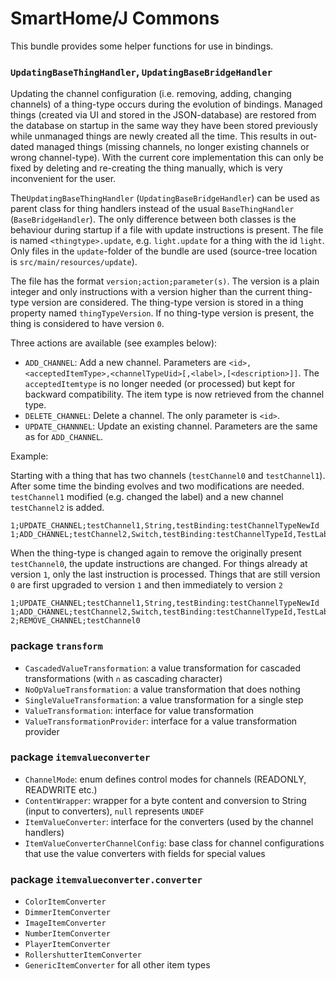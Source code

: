 # SmartHome/J Commons

This bundle provides some helper functions for use in bindings.

### `UpdatingBaseThingHandler`, `UpdatingBaseBridgeHandler`

Updating the channel configuration (i.e. removing, adding, changing channels) of a thing-type occurs during the evolution of bindings.
Managed things (created via UI and stored in the JSON-database) are restored from the database on startup in the same way they have been stored previously while unmanaged things are newly created all the time.
This results in out-dated managed things (missing channels, no longer existing channels or wrong channel-type).
With the current core implementation this can only be fixed by deleting and re-creating the thing manually, which is very inconvenient for the user.

The`UpdatingBaseThingHandler` (`UpdatingBaseBridgeHandler`) can be used as parent class for thing handlers instead of the usual `BaseThingHandler` (`BaseBridgeHandler`).
The only difference between both classes is the behaviour during startup if a file with update instructions is present.
The file is named `<thingtype>.update`, e.g. `light.update` for a thing with the id `light`.
Only files in the `update`-folder of the bundle are used (source-tree location is `src/main/resources/update`).

The file has the format `version;action;parameter(s)`.
The version is a plain integer and only instructions with a version higher than the current thing-type version are considered.
The thing-type version is stored in a thing property named `thingTypeVersion`.
If no thing-type version is present, the thing is considered to have version `0`.

Three actions are available (see examples below):

- `ADD_CHANNEL`: Add a new channel. Parameters are `<id>,<acceptedItemType>,<channelTypeUid>[,<label>,[<description>]]`. The `acceptedItemtype` is no longer needed (or processed) but kept for backward compatibility. The item type is now retrieved from the channel type.  
- `DELETE_CHANNEL`: Delete a channel. The only parameter is `<id>`.
- `UPDATE_CHANNNEL`: Update an existing channel. Parameters are the same as for `ADD_CHANNEL`.

Example:

Starting with a thing that has two channels (`testChannel0` and `testChannel1`).
After some time the binding evolves and two modifications are needed.
`testChannel1` modified (e.g. changed the label) and a new channel `testChannel2` is added.

```
1;UPDATE_CHANNEL;testChannel1,String,testBinding:testChannelTypeNewId
1;ADD_CHANNEL;testChannel2,Switch,testBinding:testChannelTypeId,TestLabel
```

When the thing-type is changed again to remove the originally present `testChannel0`, the update instructions are changed.
For things already at version `1`, only the last instruction is processed.
Things that are still version `0` are first upgraded to version `1` and then immediately to version `2`

```
1;UPDATE_CHANNEL;testChannel1,String,testBinding:testChannelTypeNewId
1;ADD_CHANNEL;testChannel2,Switch,testBinding:testChannelTypeId,TestLabel
2;REMOVE_CHANNEL;testChannel0
```

### package `transform`

- `CascadedValueTransformation`: a value transformation for cascaded transformations (with `∩` as cascading character)
- `NoOpValueTransformation`: a value transformation that does nothing
- `SingleValueTransformation`: a value transformation for a single step
- `ValueTransformation`: interface for value transformation
- `ValueTransformationProvider`: interface for a value transformation provider

### package `itemvalueconverter`

- `ChannelMode`: enum defines control modes for channels (READONLY, READWRITE etc.)
- `ContentWrapper`: wrapper for a byte content and conversion to String (input to converters), `null` represents `UNDEF`
- `ItemValueConverter`: interface for the converters (used by the channel handlers)
- `ItemValueConverterChannelConfig`: base class for channel configurations that use the value converters with fields for special values

### package `itemvalueconverter.converter`

- `ColorItemConverter`
- `DimmerItemConverter`
- `ImageItemConverter`
- `NumberItemConverter`
- `PlayerItemConverter`
- `RollershutterItemConverter`
- `GenericItemConverter` for all other item types
